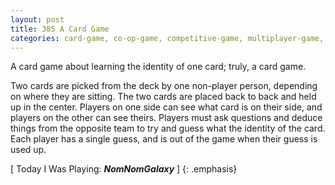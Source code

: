 ```yaml
---
layout: post
title: 385 A Card Game
categories: card-game, co-op-game, competitive-game, multiplayer-game, social-game
---
```

A card game about learning the identity of one card; truly, a card game.

Two cards are picked from the deck by one non-player person, depending on where they are sitting.  The two cards are placed back to back and held up in the center. Players on one side can see what card is on their side, and players on the other can see theirs.  Players must ask questions and deduce things from the opposite team to try and guess what the identity of the card.  Each player has a single guess, and is out of the game when their guess is used up.

[ Today I Was Playing: ***NomNomGalaxy*** ]
{: .emphasis}